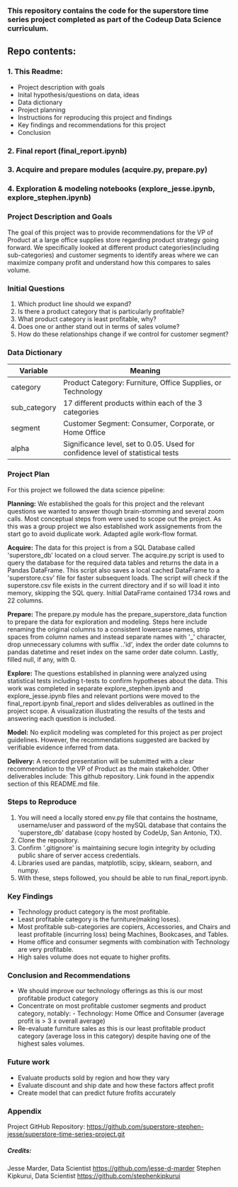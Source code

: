 ### This repository contains the code for the superstore time series project completed as part of the Codeup Data Science curriculum.

## Repo contents:
### 1. This Readme:
- Project description with goals
- Inital hypothesis/questions on data, ideas
- Data dictionary
- Project planning
- Instructions for reproducing this project and findings
- Key findings and recommendations for this project
- Conclusion
### 2. Final report (final_report.ipynb)
### 3. Acquire and prepare modules (acquire.py, prepare.py)
### 4. Exploration & modeling notebooks (explore_jesse.ipynb, explore_stephen.ipynb)

### Project Description and Goals

The goal of this project was to provide recommendations for the VP of Product at a large office supplies store regarding product strategy going forward. We specifically looked at different product categories(including sub-categories) and customer segments to identify areas where we can maximize company profit and understand how this compares to sales volume.

### Initial Questions

1. Which product line should we expand?
2. Is there a product category that is particularly profitable?
3. What product category is least profitable, why?
4. Does one or anther stand out in terms of sales volume?
5. How do these relationships change if we control for customer segment?


### Data Dictionary

| Variable    | Meaning     |
| ----------- | ----------- |
| category    |  Product Category: Furniture, Office Supplies, or Technology       |
| sub_category           |  17 different products within each of the 3 categories         |
| segment    |  Customer Segment: Consumer, Corporate, or Home Office  |
| alpha   | Significance level, set to 0.05. Used for confidence level of statistical tests  |


### Project Plan

For this project we followed the data science pipeline:

__Planning:__ We established the goals for this project and the relevant questions we wanted to answer though brain-stomming and several zoom calls. Most conceptual steps from  were used to scope out the project. As this was a group project we also established work assignements from the start go to avoid duplicate work. Adapted agile work-flow format.

__Acquire:__ The data for this project is from a SQL Database called 'superstore_db' located on a cloud server. The acquire.py script is used to query the database for the required data tables and returns the data in a Pandas DataFrame. This script also saves a local cached DataFrame to a 'superstore.csv' file for faster subsequent loads. The script will check if the superstore.csv file exists in the current directory and if so will load it into memory, skipping the SQL query. Initial DataFrame
contained 1734 rows and 22 columns.

__Prepare:__ The prepare.py module has the prepare_superstore_data function to prepare the data for exploration and modeling. Steps here include renaming the original columns to a consistent lowercase names, strip spaces from column names and instead separate names with '_' character, drop unnecessary columns  with suffix ..'id', index the order date columns to pandas datetime and reset index on the same order date column. Lastly, filled null, if any, with 0. 

__Explore:__ The questions established in planning were analyzed using statistical tests including t-tests to confirm hypotheses about the data. This work was completed in separate explore_stephen.ipynb and explore_jesse.ipynb files and relevant portions were moved to the final_report.ipynb final_report and slides deliverables as outlined in the project scope. A visualization illustrating the results of the tests and answering each question is included. 

__Model:__ No explicit modeling was completed for this project as per project guidelines. However, the recommendations suggested are backed by verifiable evidence inferred from data.

__Delivery:__ A recorded presentation will be submitted with a clear recommendation to the VP of Product as the main stakeholder. Other deliverables include: This github repository. Link found in the appendix section of this README.md file.

### Steps to Reproduce

1. You will need a locally stored env.py file that contains the hostname, username/user and password of the mySQL database that contains the 'superstore_db' database (copy hosted by CodeUp, San Antonio, TX).  
2. Clone the repository. 
3. Confirm '.gitignore' is maintaining secure login integrity by ocluding public share of server access credentials.  
4. Libraries used are pandas, matplotlib, scipy, sklearn, seaborn, and numpy.
5. With these, steps followed, you should be able to run final_report.ipynb.

### Key Findings 

- Technology product category is the most profitable. 
- Least profitable category is the furniture(making loses).
- Most profitable sub-categories are copiers, Accessories, and Chairs and least profitable (incurring loss) being Machines, Bookcases, and Tables.
- Home office and consumer segments with combination with Technology are very profitable.
- High sales volume does not equate to higher profits.


### Conclusion and Recommendations
- We should improve our technology offerings as this is our most profitable product category
- Concentrate on most profitable customer segments and product category, notably:
       - Technology: Home Office and Consumer (average profit is > 3 x overall average)
- Re-evaluate furniture sales as this is our least profitable product category (average loss in this category) despite having one of the highest sales volumes.


### Future work

- Evaluate products sold by region and how they vary
- Evaluate discount and ship date and how these factors affect profit 
- Create model that can predict future frofits accurately 

### Appendix

Project GitHub Repository: https://github.com/superstore-stephen-jesse/superstore-time-series-project.git
##### Credits:
Jesse Marder, Data Scientist
https://github.com/jesse-d-marder
Stephen Kipkurui, Data Scientist
https://github.com/stephenkipkurui
